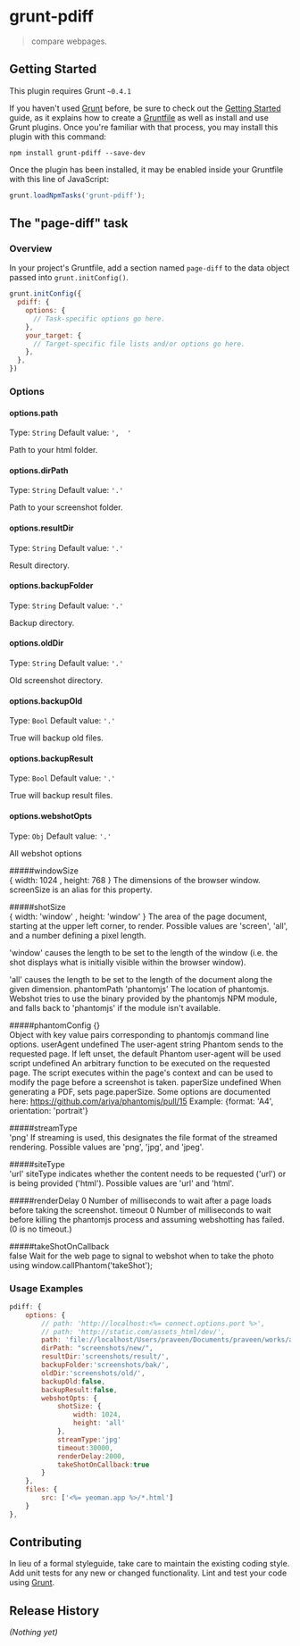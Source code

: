 # grunt-pdiff

> compare webpages.

## Getting Started
This plugin requires Grunt `~0.4.1`

If you haven't used [Grunt](http://gruntjs.com/) before, be sure to check out the [Getting Started](http://gruntjs.com/getting-started) guide, as it explains how to create a [Gruntfile](http://gruntjs.com/sample-gruntfile) as well as install and use Grunt plugins. Once you're familiar with that process, you may install this plugin with this command:

```shell
npm install grunt-pdiff --save-dev
```

Once the plugin has been installed, it may be enabled inside your Gruntfile with this line of JavaScript:

```js
grunt.loadNpmTasks('grunt-pdiff');
```

## The "page-diff" task

### Overview
In your project's Gruntfile, add a section named `page-diff` to the data object passed into `grunt.initConfig()`.

```js
grunt.initConfig({
  pdiff: {
    options: {
      // Task-specific options go here.
    },
    your_target: {
      // Target-specific file lists and/or options go here.
    },
  },
})
```

### Options

#### options.path
Type: `String`
Default value: `',  '`

Path to your html folder.

#### options.dirPath
Type: `String`
Default value: `'.'`

Path to your screenshot folder.

#### options.resultDir
Type: `String`
Default value: `'.'`

Result directory.

#### options.backupFolder
Type: `String`
Default value: `'.'`

Backup directory.

#### options.oldDir
Type: `String`
Default value: `'.'`

Old screenshot directory.

#### options.backupOld
Type: `Bool`
Default value: `'.'`

True will backup old files.

#### options.backupResult
Type: `Bool`
Default value: `'.'`

True will backup result files.

#### options.webshotOpts
Type: `Obj`
Default value: `'.'`

All webshot options

#####windowSize  
{ width: 1024
, height: 768 }
The dimensions of the browser window. screenSize is an alias for this property.

#####shotSize  
{ width: 'window'
, height: 'window' }
The area of the page document, starting at the upper left corner, to render. Possible values are 'screen', 'all', and a number defining a pixel length. 

'window' causes the length to be set to the length of the window (i.e. the shot displays what is initially visible within the browser window). 

'all' causes the length to be set to the length of the document along the given dimension.
phantomPath 'phantomjs' The location of phantomjs. Webshot tries to use the binary provided by the phantomjs NPM module, and falls back to 'phantomjs' if the module isn't available.

#####phantomConfig {}  
Object with key value pairs corresponding to phantomjs command line options.
userAgent undefined The user-agent string Phantom sends to the requested page. If left unset, the default Phantom user-agent will be used
script  undefined An arbitrary function to be executed on the requested page. The script executes within the page's context and can be used to modify the page before a screenshot is taken.
paperSize undefined When generating a PDF, sets page.paperSize. Some options are documented here: https://github.com/ariya/phantomjs/pull/15 Example: {format: 'A4', orientation: 'portrait'}

#####streamType  
'png' If streaming is used, this designates the file format of the streamed rendering. Possible values are 'png', 'jpg', and 'jpeg'.

#####siteType  
'url' siteType indicates whether the content needs to be requested ('url') or is being provided ('html'). Possible values are 'url' and 'html'.

#####renderDelay 
0 Number of milliseconds to wait after a page loads before taking the screenshot.
timeout 0 Number of milliseconds to wait before killing the phantomjs process and assuming webshotting has failed. (0 is no timeout.)

#####takeShotOnCallback  
false Wait for the web page to signal to webshot when to take the photo using window.callPhantom('takeShot');

### Usage Examples

```js
pdiff: {
    options: {
        // path: 'http://localhost:<%= connect.options.port %>',
        // path: 'http://static.com/assets_html/dev/',
        path: 'file://localhost/Users/praveen/Documents/praveen/works/assets_html/dev/',
        dirPath: "screenshots/new/",
        resultDir:'screenshots/result/',
        backupFolder:'screenshots/bak/',
        oldDir:'screenshots/old/',
        backupOld:false,
        backupResult:false,
        webshotOpts: {
            shotSize: {
                width: 1024,
                height: 'all'
            },
            streamType:'jpg'
            timeout:30000,
            renderDelay:2000,
            takeShotOnCallback:true
        }
    },
    files: {
        src: ['<%= yeoman.app %>/*.html']
    }
},
```

## Contributing
In lieu of a formal styleguide, take care to maintain the existing coding style. Add unit tests for any new or changed functionality. Lint and test your code using [Grunt](http://gruntjs.com/).

## Release History
_(Nothing yet)_
